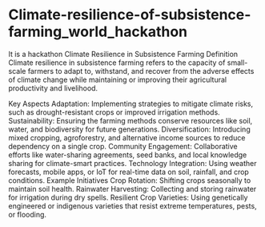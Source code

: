 # Climate-resilience-of-subsistence-farming_world_hackathon
It is a hackathon
Climate Resilience in Subsistence Farming
Definition
Climate resilience in subsistence farming refers to the capacity of small-scale farmers to adapt to, withstand, and recover from the adverse effects of climate change while maintaining or improving their agricultural productivity and livelihood.

Key Aspects
Adaptation: Implementing strategies to mitigate climate risks, such as drought-resistant crops or improved irrigation methods.
Sustainability: Ensuring the farming methods conserve resources like soil, water, and biodiversity for future generations.
Diversification: Introducing mixed cropping, agroforestry, and alternative income sources to reduce dependency on a single crop.
Community Engagement: Collaborative efforts like water-sharing agreements, seed banks, and local knowledge sharing for climate-smart practices.
Technology Integration: Using weather forecasts, mobile apps, or IoT for real-time data on soil, rainfall, and crop conditions.
Example Initiatives
Crop Rotation: Shifting crops seasonally to maintain soil health.
Rainwater Harvesting: Collecting and storing rainwater for irrigation during dry spells.
Resilient Crop Varieties: Using genetically engineered or indigenous varieties that resist extreme temperatures, pests, or flooding.
